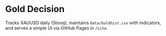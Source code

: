 # Gold Decision

Tracks XAUUSD daily (Stooq), maintains `data/Goldhist.csv` with indicators,
and serves a simple UI via GitHub Pages in `/site`.

